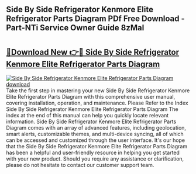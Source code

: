 ## Side By Side Refrigerator Kenmore Elite Refrigerator Parts Diagram PDf Free Download - Part-NTi Service Owner Guide 8zMal

# <h2><a href="http://dfjjk4h.blite.top/?on=Side+By+Side+Refrigerator+Kenmore+Elite+Refrigerator+Parts+Diagram">🔗Download New 👉🔴 Side By Side Refrigerator Kenmore Elite Refrigerator Parts Diagram</a></h2>

[![Side By Side Refrigerator Kenmore Elite Refrigerator Parts Diagram download](https://i.imgur.com/lujVjoI.png)](http://dfjjk4h.blite.top/?on=Side+By+Side+Refrigerator+Kenmore+Elite+Refrigerator+Parts+Diagram)
Take the first step in mastering your new Side By Side Refrigerator Kenmore Elite Refrigerator Parts Diagram with this comprehensive user manual, covering installation, operation, and maintenance. Please Refer to the Index Side By Side Refrigerator Kenmore Elite Refrigerator Parts Diagram The index at the end of this manual can help you quickly locate relevant information. Side By Side Refrigerator Kenmore Elite Refrigerator Parts Diagram comes with an array of advanced features, including geolocation, smart alerts, customizable themes, and multi-device syncing, all of which can be accessed and customized through the user interface. It's our hope that the Side By Side Refrigerator Kenmore Elite Refrigerator Parts Diagram has been a helpful and user-friendly resource in helping you get started with your new product. Should you require any assistance or clarification, please do not hesitate to contact our customer support team.
